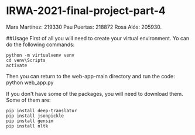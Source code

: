 # IRWA-2021-final-project-part-4
Mara Martínez: 219330 Pau Puertas: 218872 Rosa Alós: 205930.

##Usage
First of all you will need to create your virtual environment. Yo can do the following commands:
```
python -m virtualvenv venv
cd venv\Scripts
activate
```

Then you can return to the web-app-main directory and run the code:
python web_app.py

If you don't have some of the packages, you will need to download them. Some of them are:
```
pip install deep-translator
pip install jsonpickle
pip install gensim
pip install nltk
```
